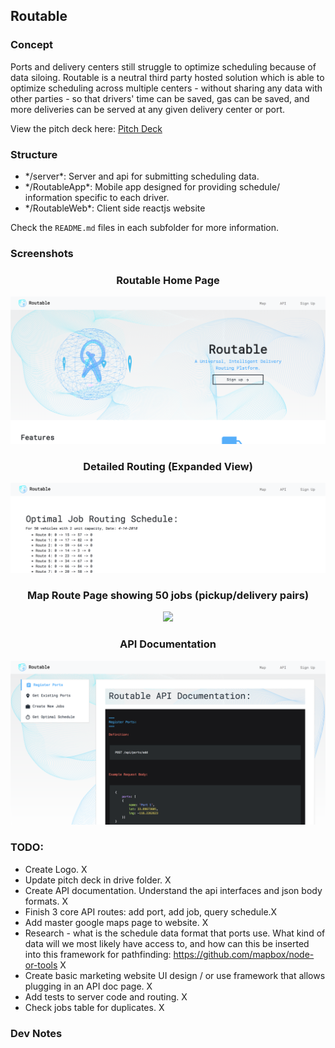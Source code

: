 Routable
---

### Concept

Ports and delivery centers still struggle to optimize scheduling because of data siloing. Routable is a neutral third party hosted solution which is able to optimize scheduling across multiple centers - without sharing any data with other parties - so that drivers' time can be saved, gas can be saved, and more deliveries can be served at any given delivery center or port.

View the pitch deck here: <a href="https://docs.google.com/presentation/d/1rC6jKaGLiJJWgyQHkIo4bEdZeTz1ex22JDnd4DLX3EQ/edit?usp=sharing">Pitch Deck</a>

### Structure

<ul>
<li>*/server*: Server and api for submitting scheduling data.</li>
<li>*/RoutableApp*: Mobile app designed for providing schedule/ information specific to each driver.</li>
<li>*/RoutableWeb*: Client side reactjs website</li>
</ul>

Check the `README.md` files in each subfolder for more information.

### Screenshots


<div width="400" style="text-align:center">
    <h3>Routable Home Page</h3>
        <img src="./screenshots/home.png" width="600" style="margin: 0 auto"/>
    <h3>Detailed Routing (Expanded View)</h3>
        <img src="./screenshots/map_routes.png" width="600" style="margin: 0 auto"/>
    <h3>Map Route Page showing 50 jobs (pickup/delivery pairs)</h3>
        <img src="./screenshots/map.png" width="600" style="margin: 0 auto"/>
    <h3>API Documentation</h3>
        <img src="./screenshots/api.png" width="600" style="margin: 0 auto"/>
</div>


### TODO:

* Create Logo. X
* Update pitch deck in drive folder. X
* Create API documentation. Understand the api interfaces and json body formats. X
* Finish 3 core API routes: add port, add job, query schedule.X
* Add master google maps page to website. X
* Research - what is the schedule data format that ports use. What kind of data will we most likely have access to, and how can this be inserted into this framework for pathfinding: https://github.com/mapbox/node-or-tools X
* Create basic marketing website UI design / or use framework that allows plugging in an API doc page. X
* Add tests to server code and routing. X
* Check jobs table for duplicates. X

### Dev Notes
